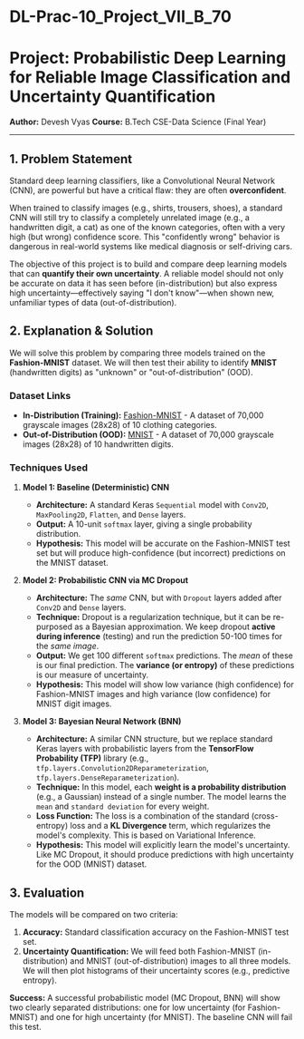 # DL-Prac-10_Project_VII_B_70

# Project: Probabilistic Deep Learning for Reliable Image Classification and Uncertainty Quantification

**Author:** Devesh Vyas
**Course:** B.Tech CSE-Data Science (Final Year) 

---

## 1. Problem Statement

Standard deep learning classifiers, like a Convolutional Neural Network (CNN), are powerful but have a critical flaw: they are often **overconfident**.

When trained to classify images (e.g., shirts, trousers, shoes), a standard CNN will still try to classify a completely unrelated image (e.g., a handwritten digit, a cat) as one of the known categories, often with a very high (but wrong) confidence score. This "confidently wrong" behavior is dangerous in real-world systems like medical diagnosis or self-driving cars.

The objective of this project is to build and compare deep learning models that can **quantify their own uncertainty**. A reliable model should not only be accurate on data it has seen before (in-distribution) but also express high uncertainty—effectively saying "I don't know"—when shown new, unfamiliar types of data (out-of-distribution).

## 2. Explanation & Solution

We will solve this problem by comparing three models trained on the **Fashion-MNIST** dataset. We will then test their ability to identify **MNIST** (handwritten digits) as "unknown" or "out-of-distribution" (OOD).

### Dataset Links

* **In-Distribution (Training):** [Fashion-MNIST](https://github.com/zalandoresearch/fashion-mnist) - A dataset of 70,000 grayscale images (28x28) of 10 clothing categories.
* **Out-of-Distribution (OOD):** [MNIST](http://yann.lecun.com/exdb/mnist/) - A dataset of 70,000 grayscale images (28x28) of 10 handwritten digits.

### Techniques Used

1.  **Model 1: Baseline (Deterministic) CNN**
    * **Architecture:** A standard Keras `Sequential` model with `Conv2D`, `MaxPooling2D`, `Flatten`, and `Dense` layers.
    * **Output:** A 10-unit `softmax` layer, giving a single probability distribution.
    * **Hypothesis:** This model will be accurate on the Fashion-MNIST test set but will produce high-confidence (but incorrect) predictions on the MNIST dataset.

2.  **Model 2: Probabilistic CNN via MC Dropout**
    * **Architecture:** The *same* CNN, but with `Dropout` layers added after `Conv2D` and `Dense` layers.
    * **Technique:** Dropout is a regularization technique, but it can be re-purposed as a Bayesian approximation. We keep dropout **active during inference** (testing) and run the prediction 50-100 times for the *same image*.
    * **Output:** We get 100 different `softmax` predictions. The *mean* of these is our final prediction. The **variance (or entropy)** of these predictions is our measure of uncertainty.
    * **Hypothesis:** This model will show low variance (high confidence) for Fashion-MNIST images and high variance (low confidence) for MNIST digit images.

3.  **Model 3: Bayesian Neural Network (BNN)**
    * **Architecture:** A similar CNN structure, but we replace standard Keras layers with probabilistic layers from the **TensorFlow Probability (TFP)** library (e.g., `tfp.layers.Convolution2DReparameterization`, `tfp.layers.DenseReparameterization`).
    * **Technique:** In this model, each **weight is a probability distribution** (e.g., a Gaussian) instead of a single number. The model learns the `mean` and `standard deviation` for every weight.
    * **Loss Function:** The loss is a combination of the standard (cross-entropy) loss and a **KL Divergence** term, which regularizes the model's complexity. This is based on Variational Inference.
    * **Hypothesis:** This model will explicitly learn the model's uncertainty. Like MC Dropout, it should produce predictions with high uncertainty for the OOD (MNIST) dataset.

## 3. Evaluation

The models will be compared on two criteria:
1.  **Accuracy:** Standard classification accuracy on the Fashion-MNIST test set.
2.  **Uncertainty Quantification:** We will feed both Fashion-MNIST (in-distribution) and MNIST (out-of-distribution) images to all three models. We will then plot histograms of their uncertainty scores (e.g., predictive entropy).

**Success:** A successful probabilistic model (MC Dropout, BNN) will show two clearly separated distributions: one for low uncertainty (for Fashion-MNIST) and one for high uncertainty (for MNIST). The baseline CNN will fail this test.
